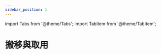 ```yaml
---
sidebar_position: 1
---
```


import Tabs from '@theme/Tabs';
import TabItem from '@theme/TabItem';

# 搬移與取用

